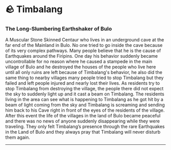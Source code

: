 # 🪨 Timbalang

### **The Long-Slumbering Earthshaker of Bulo**

A Muscular Stone Skinned Centaur who lives in an underground cave at the far end of the Mainland in Bulo. No one tried to go inside the cave because of its very complex pathways. Many people believe that he is the cause of Earthquakes around the Firipins. One day his behavior suddenly became uncontrollable for no reason where he caused a stampede in the main village of Bulo and he destroyed the houses of the people who live here until all only ruins are left because of Timbalang's behavior, he also did the same thing to nearby villages many people tried to stop Timbalang but they failed and left people injured and nearly lost their lives. As residents try to stop Timbalang from destroying the village, the people there did not expect the sky to suddenly light up and it cast a beam on Timbalang. The residents living in the area can see what is happening to Timbalang as he got hit by a beam of light coming from the sky and Timbalang is screaming and sending him back to his Cave right in front of the eyes of the residents of the village. After this event the life of the villages in the land of Bulo became peaceful and there was no news of anyone suddenly disappearing while they were traveling. They only felt Timbalang’s presence through the rare Earthquakes in the Land of Bulo and they always pray that Timbalang will never disturb them again.

****
